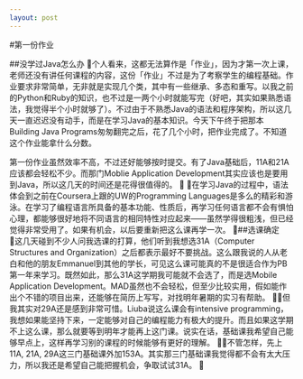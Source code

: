 ```yaml
---
layout: post
---
```

#第一份作业

##没学过Java怎么办
个人看来，这都无法算作是「作业」，因为才第一次上课，老师还没有讲任何课程的内容，这份「作业」不过是为了考察学生的编程基础。作业要求非常简单，无非就是实现几个类，其中有一些继承、多态和重写。以我之前的Python和Ruby的知识，也不过是一两个小时就能写完（好吧，其实如果熟悉语法，我觉得半个小时就够了）。不过由于不熟悉Java的语法和程序架构，所以这几天一直迟迟没有动手，而是在学习Java的基本知识。今天下午终于把那本Building Java Programs匆匆翻完之后，花了几个小时，把作业完成了。不知道这个作业能拿什么分数。

第一份作业虽然效率不高，不过还好能够按时提交。有了Java基础后，11A和21A应该都会轻松不少。而那门Moblie Application Development其实应该也是要用到Java，所以这几天的时间还是花得很值得的。

在学习Java的过程中，语法体会到之前在Coursera上跟的UW的Programming Languages是多么的精彩和游泳。在学习了编程语言所具备的基本功能、性质后，再学习任何语言都不会有惧怕心理，都能够很好地将不同语言的相同特性对应起来——虽然学得很粗浅，但已经觉得非常受用了。如果有机会，以后要重新把这么课再学一次。

##选课确定  
这几天碰到不少人问我选课的打算，他们听到我想选31A（Computer Structures and Organization）之后都表示最好不要挑战。这么跟我说的人从老白和他的朋友Emmanuel到其他的学长，可见这么课可能真的不是很适合作为PB第一年来学习。既然如此，那么31A这学期我可能就不会选了，而是选Mobile Application Development。MAD虽然也不会轻松，但至少比较实用，假如能作出个不错的项目出来，还能够在简历上写写，对找明年暑期的实习有帮助。

但我其实对29A还是感到非常可惜。Liuba说这么课会有intensive programming，我想如果能坚持下来，一定能够对自己的编程能力有极大的提升。而且如果这学期不上这么课，那么就要等到明年才能再上这门课。说实在话，基础课我希望自己能够早点上，这样再学习别的课程的时候能够有更好的理解。

不管怎样，先上11A, 21A, 29A这三门基础课外加153A。其实那三门基础课我觉得都不会有太大压力，所以我还是希望自己能把握机会，争取试试31A。

